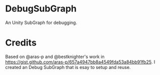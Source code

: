 # DebugSubGraph
An Unity SubGraph for debugging.

# Credits
Based on @aras-p and @bestknighter's work in https://gist.github.com/aras-p/657a4947bb8a4549fda53a84bb91fb25. I created an Debug SubGraph that is esay to setup and reuse.
